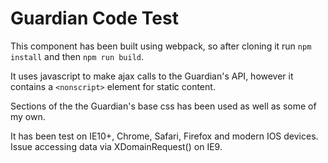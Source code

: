 # Guardian Code Test

This component has been built using webpack, so after cloning it run `npm install` and then `npm run build`.

It uses javascript to make ajax calls to the Guardian's API, however it contains a `<nonscript>` element for static content.

Sections of the the Guardian's base css has been used as well as some of my own.

It has been test on IE10+, Chrome, Safari, Firefox and modern IOS devices. Issue accessing data via XDomainRequest() on IE9.
